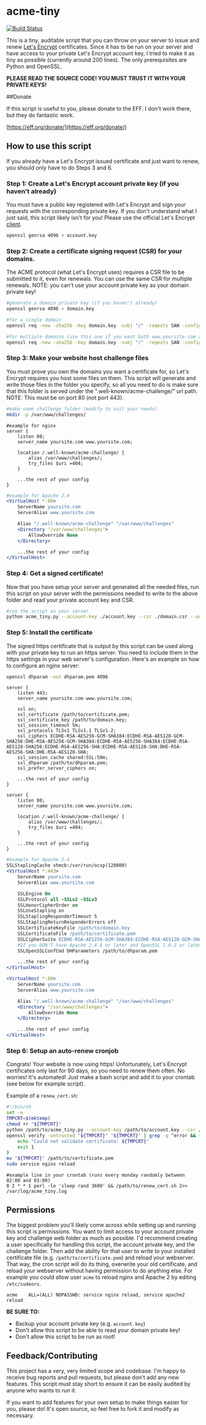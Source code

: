 # acme-tiny

[![Build Status](https://travis-ci.org/oittaa/acme-tiny.svg)](https://travis-ci.org/oittaa/acme-tiny)

This is a tiny, auditable script that you can throw on your server to issue
and renew [Let's Encrypt](https://letsencrypt.org/) certificates. Since it has
to be run on your server and have access to your private Let's Encrypt account
key, I tried to make it as tiny as possible (currently around 200 lines).
The only prerequisites are Python and OpenSSL.

**PLEASE READ THE SOURCE CODE! YOU MUST TRUST IT WITH YOUR PRIVATE KEYS!**

##Donate

If this script is useful to you, please donate to the EFF. I don't work there,
but they do fantastic work.

[https://eff.org/donate/](https://eff.org/donate/)

## How to use this script

If you already have a Let's Encrypt issued certificate and just want to renew,
you should only have to do Steps 3 and 6.

### Step 1: Create a Let's Encrypt account private key (if you haven't already)

You must have a public key registered with Let's Encrypt and sign your requests
with the corresponding private key. If you don't understand what I just said,
this script likely isn't for you! Please use the official Let's Encrypt
[client](https://github.com/letsencrypt/letsencrypt).

```sh
openssl genrsa 4096 > account.key
```

### Step 2: Create a certificate signing request (CSR) for your domains.

The ACME protocol (what Let's Encrypt uses) requires a CSR file to be submitted
to it, even for renewals. You can use the same CSR for multiple renewals. NOTE:
you can't use your account private key as your domain private key!

```sh
#generate a domain private key (if you haven't already)
openssl genrsa 4096 > domain.key
```

```sh
#for a single domain
openssl req -new -sha256 -key domain.key -subj "/" -reqexts SAN -config <(cat /etc/ssl/openssl.cnf <(printf "[SAN]\nsubjectAltName=DNS:yoursite.com")) > domain.csr

#for multiple domains (use this one if you want both www.yoursite.com and yoursite.com)
openssl req -new -sha256 -key domain.key -subj "/" -reqexts SAN -config <(cat /etc/ssl/openssl.cnf <(printf "[SAN]\nsubjectAltName=DNS:yoursite.com,DNS:www.yoursite.com")) > domain.csr
```

### Step 3: Make your website host challenge files

You must prove you own the domains you want a certificate for, so Let's Encrypt
requires you host some files on them. This script will generate and write those
files in the folder you specify, so all you need to do is make sure that this
folder is served under the ".well-known/acme-challenge/" url path. NOTE: This
must be on port 80 (not port 443).

```sh
#make some challenge folder (modify to suit your needs)
mkdir -p /var/www/challenges/
```

```nginx
#example for nginx
server {
    listen 80;
    server_name yoursite.com www.yoursite.com;

    location /.well-known/acme-challenge/ {
        alias /var/www/challenges/;
        try_files $uri =404;
    }

    ...the rest of your config
}
```

```apache
#example for Apache 2.4
<VirtualHost *:80>
    ServerName yoursite.com
    ServerAlias www.yoursite.com

    Alias "/.well-known/acme-challenge" "/var/www/challenges"
    <Directory "/var/www/challenges">
        AllowOverride None
    </Directory>

    ...the rest of your config
</VirtualHost>
```

### Step 4: Get a signed certificate!

Now that you have setup your server and generated all the needed files, run this
script on your server with the permissions needed to write to the above folder
and read your private account key and CSR.

```sh
#run the script on your server
python acme_tiny.py --account-key ./account.key --csr ./domain.csr --acme-dir /var/www/challenges/ --output ./certificate.pem
```

### Step 5: Install the certificate

The signed https certificate that is output by this script can be used along
with your private key to run an https server. You need to include them in the
https settings in your web server's configuration. Here's an example on how to
configure an nginx server:

```sh
openssl dhparam -out dhparam.pem 4096
```

```nginx
server {
    listen 443;
    server_name yoursite.com www.yoursite.com;

    ssl on;
    ssl_certificate /path/to/certificate.pem;
    ssl_certificate_key /path/to/domain.key;
    ssl_session_timeout 5m;
    ssl_protocols TLSv1 TLSv1.1 TLSv1.2;
    ssl_ciphers ECDHE-RSA-AES256-GCM-SHA384:ECDHE-RSA-AES128-GCM-SHA256:DHE-RSA-AES256-GCM-SHA384:ECDHE-RSA-AES256-SHA384:ECDHE-RSA-AES128-SHA256:ECDHE-RSA-AES256-SHA:ECDHE-RSA-AES128-SHA:DHE-RSA-AES256-SHA:DHE-RSA-AES128-SHA;
    ssl_session_cache shared:SSL:50m;
    ssl_dhparam /path/to/dhparam.pem;
    ssl_prefer_server_ciphers on;

    ...the rest of your config
}

server {
    listen 80;
    server_name yoursite.com www.yoursite.com;

    location /.well-known/acme-challenge/ {
        alias /var/www/challenges/;
        try_files $uri =404;
    }

    ...the rest of your config
}
```

```apache
#example for Apache 2.4
SSLStaplingCache shmcb:/var/run/ocsp(128000)
<VirtualHost *:443>
    ServerName yoursite.com
    ServerAlias www.yoursite.com

    SSLEngine On
    SSLProtocol all -SSLv2 -SSLv3
    SSLHonorCipherOrder on
    SSLUseStapling on
    SSLStaplingResponderTimeout 5
    SSLStaplingReturnResponderErrors off
    SSLCertificateKeyFile /path/to/domain.key
    SSLCertificateFile /path/to/certificate.pem
    SSLCipherSuite ECDHE-RSA-AES256-GCM-SHA384:ECDHE-RSA-AES128-GCM-SHA256:DHE-RSA-AES256-GCM-SHA384:ECDHE-RSA-AES256-SHA384:ECDHE-RSA-AES128-SHA256:ECDHE-RSA-AES256-SHA:ECDHE-RSA-AES128-SHA:DHE-RSA-AES256-SHA:DHE-RSA-AES128-SHA
    #If you DON'T have Apache 2.4.8 or later and OpenSSL 1.0.2 or later, comment out the following line
    SSLOpenSSLConfCmd DHParameters /path/to/dhparam.pem

    ...the rest of your config
</VirtualHost>

<VirtualHost *:80>
    ServerName yoursite.com
    ServerAlias www.yoursite.com

    Alias "/.well-known/acme-challenge" "/var/www/challenges"
    <Directory "/var/www/challenges">
        AllowOverride None
    </Directory>

    ...the rest of your config
</VirtualHost>
```

### Step 6: Setup an auto-renew cronjob

Congrats! Your website is now using https! Unfortunately, Let's Encrypt
certificates only last for 90 days, so you need to renew them often. No worries!
It's automated! Just make a bash script and add it to your crontab (see below
for example script).

Example of a `renew_cert.sh`:
```sh
#!/bin/sh
set -e
TMPCRT=$(mktemp)
chmod +r "${TMPCRT}"
python /path/to/acme_tiny.py --account-key /path/to/account.key --csr /path/to/domain.csr --acme-dir /var/www/challenges/ --output "${TMPCRT}"
openssl verify -untrusted "${TMPCRT}" "${TMPCRT}" | grep -q ^error && (
    echo "Could not validate certificate: ${TMPCRT}"
    exit 1
)
mv "${TMPCRT}" /path/to/certificate.pem
sudo service nginx reload
```

```
#example line in your crontab (runs every monday randomly between 02:00 and 03:00)
0 2 * * 1 perl -le 'sleep rand 3600' && /path/to/renew_cert.sh 2>> /var/log/acme_tiny.log
```

## Permissions

The biggest problem you'll likely come across while setting up and running this
script is permissions. You want to limit access to your account private key and
challenge web folder as much as possible. I'd recommend creating a user
specifically for handling this script, the account private key, and the
challenge folder. Then add the ability for that user to write to your installed
certificate file (e.g. `/path/to/certificate.pem`) and reload your webserver.
That way, the cron script will do its thing, overwrite your old certificate,
and reload your webserver without having permission to do anything else. For
example you could allow user `acme` to reload nginx and Apache 2 by editing
`/etc/sudeors`.

```
acme    ALL=(ALL) NOPASSWD: service nginx reload, service apache2 reload
```

**BE SURE TO:**
* Backup your account private key (e.g. `account.key`)
* Don't allow this script to be able to read your domain private key!
* Don't allow this script to be run as root!

## Feedback/Contributing

This project has a very, very limited scope and codebase. I'm happy to receive
bug reports and pull requests, but please don't add any new features. This
script must stay short to ensure it can be easily audited by anyone who wants
to run it.

If you want to add features for your own setup to make things easier for you,
please do! It's open source, so feel free to fork it and modify as necessary.
